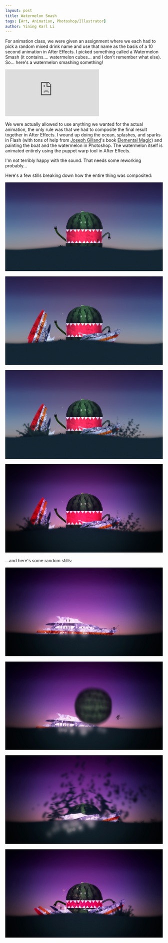 ```yaml
---
layout: post
title: Watermelon Smash
tags: [Art, Animation, Photoshop/Illustrator]
author: Yining Karl Li
---
```


For animation class, we were given an assignment where we each had to pick a random mixed drink name and use that name as the basis of a 10 second animation in After Effects. I picked something called a Watermelon Smash (it contains.... watermelon cubes... and I don't remember what else). So... here's a watermelon smashing something!

<div class='embed-container'><iframe src='https://player.vimeo.com/video/21053019' frameborder='0'>Watermelon Smash</iframe></div>

We were actually allowed to use anything we wanted for the actual animation, the only rule was that we had to composite the final result together in After Effects. I wound up doing the ocean, splashes, and sparks in Flash (with tons of help from [Joseph Gilland](http://elementalmagic.blogspot.com/)'s book [Elemental Magic](http://www.amazon.com/Elemental-Magic-Special-Effects-Animation/dp/0240811631)) and painting the boat and the watermelon in Photoshop. The watermelon itself is animated entirely using the puppet warp tool in After Effects. 

I'm not terribly happy with the sound. That needs some reworking probably...

Here's a few stills breaking down how the entire thing was composited:

[![](/content/images/2011/Feb/breakdown1.png)](/content/images/2011/Feb/breakdown1.png)

[![](/content/images/2011/Feb/breakdown2.png)](/content/images/2011/Feb/breakdown2.png)

[![](/content/images/2011/Feb/breakdown3.png)](/content/images/2011/Feb/breakdown3.png)

[![](/content/images/2011/Feb/breakdown4.png)](/content/images/2011/Feb/breakdown4.png)

...and here's some random stills:

[![](/content/images/2011/Feb/shot1.png)](/content/images/2011/Feb/shot1.png)

[![](/content/images/2011/Feb/shot2.png)](/content/images/2011/Feb/shot2.png)

[![](/content/images/2011/Feb/shot3.png)](/content/images/2011/Feb/shot3.png)

[![](/content/images/2011/Feb/shot4.png)](/content/images/2011/Feb/shot4.png)
